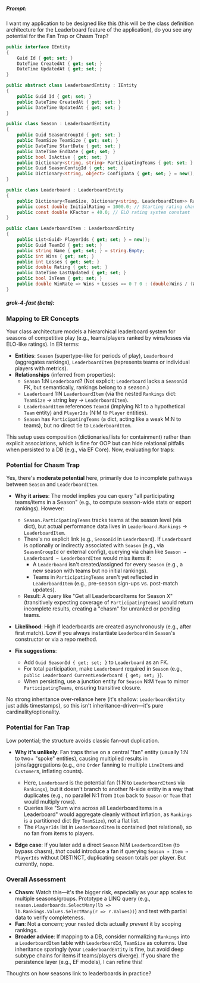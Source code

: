 ##### Prompt:

I want my application to be designed like this (this will be the class definition architecture for the Leaderboard
 feature of the application), do you see any potential for the Fan Trap or Chasm Trap?
 

```csharp
public interface IEntity
{
    Guid Id { get; set; }
    DateTime CreatedAt { get; set; } 
    DateTime UpdatedAt { get; set; }
}

public abstract class LeaderboardEntity : IEntity
{
    public Guid Id { get; set; }
    public DateTime CreatedAt { get; set; }
    public DateTime UpdatedAt { get; set; }
}

public class Season : LeaderboardEntity
{
    public Guid SeasonGroupId { get; set; }
    public TeamSize TeamSize { get; set; }
    public DateTime StartDate { get; set; }
    public DateTime EndDate { get; set; }
    public bool IsActive { get; set; }
    public Dictionary<string, string> ParticipatingTeams { get; set; } = new();
    public Guid SeasonConfigId { get; set; }
    public Dictionary<string, object> ConfigData { get; set; } = new();
} 

public class Leaderboard : LeaderboardEntity
{
    public Dictionary<TeamSize, Dictionary<string, LeaderboardItem>> Rankings { get; set; } = new();
    public const double InitialRating = 1000.0; // Starting rating changed to 1000
    public const double KFactor = 40.0; // ELO rating system constant
}

public class LeaderboardItem : LeaderboardEntity
{
    public List<Guid> PlayerIds { get; set; } = new();
    public Guid TeamId { get; set; }
    public string Name { get; set; } = string.Empty;
    public int Wins { get; set; }
    public int Losses { get; set; }
    public double Rating { get; set; }
    public DateTime LastUpdated { get; set; }
    public bool IsTeam { get; set; }
    public double WinRate => Wins + Losses == 0 ? 0 : (double)Wins / (Wins + Losses);
}
```

##### grok-4-fast (beta):

### Mapping to ER Concepts
Your class architecture models a hierarchical leaderboard system for seasons of competitive play (e.g., teams/players ranked by wins/losses via ELO-like ratings). In ER terms:
- **Entities**: `Season` (supertype-like for periods of play), `Leaderboard` (aggregates rankings), `LeaderboardItem` (represents teams or individual players with metrics).
- **Relationships** (inferred from properties):
  - `Season` 1:N `Leaderboard`? (Not explicit; `Leaderboard` lacks a `SeasonId` FK, but semantically, rankings belong to a season.)
  - `Leaderboard` 1:N `LeaderboardItem` (via the nested `Rankings` dict: `TeamSize` → string key → `LeaderboardItem`).
  - `LeaderboardItem` references `TeamId` (implying N:1 to a hypothetical `Team` entity) and `PlayerIds` (N:M to `Player` entities).
  - `Season` has `ParticipatingTeams` (a dict, acting like a weak M:N to teams), but no direct tie to `LeaderboardItem`.

This setup uses composition (dictionaries/lists for containment) rather than explicit associations, which is fine for OOP but can hide relational pitfalls when persisted to a DB (e.g., via EF Core). Now, evaluating for traps:

### Potential for Chasm Trap
Yes, there's **moderate potential** here, primarily due to incomplete pathways between `Season` and `LeaderboardItem`. 

- **Why it arises**: The model implies you can query "all participating teams/items in a Season" (e.g., to compute season-wide stats or export rankings). However:
  - `Season.ParticipatingTeams` tracks teams at the season level (via dict), but actual performance data lives in `Leaderboard.Rankings` → `LeaderboardItem`.
  - There's no explicit link (e.g., `SeasonId` in `Leaderboard`). If `Leaderboard` is optionally or indirectly associated with `Season` (e.g., via `SeasonGroupId` or external config), querying via chain like `Season → Leaderboard → LeaderboardItem` would miss items if:
    - A `Leaderboard` isn't created/assigned for every `Season` (e.g., a new season with teams but no initial rankings).
    - Teams in `ParticipatingTeams` aren't yet reflected in `LeaderboardItem` (e.g., pre-season sign-ups vs. post-match updates).
  - Result: A query like "Get all LeaderboardItems for Season X" (transitively expecting coverage of `ParticipatingTeams`) would return incomplete results, creating a "chasm" for unranked or pending teams.

- **Likelihood**: High if leaderboards are created asynchronously (e.g., after first match). Low if you always instantiate `Leaderboard` in `Season`'s constructor or via a repo method.

- **Fix suggestions**:
  - Add `Guid SeasonId { get; set; }` to `Leaderboard` as an FK.
  - For total participation, make `Leaderboard` required in `Season` (e.g., `public Leaderboard CurrentLeaderboard { get; set; }`).
  - When persisting, use a junction entity for `Season` N:M `Team` to mirror `ParticipatingTeams`, ensuring transitive closure.

No strong inheritance over-reliance here (it's shallow: `LeaderboardEntity` just adds timestamps), so this isn't inheritance-driven—it's pure cardinality/optionality.

### Potential for Fan Trap
Low potential; the structure avoids classic fan-out duplication.

- **Why it's unlikely**: Fan traps thrive on a central "fan" entity (usually 1:N to two+ "spoke" entities), causing multiplied results in joins/aggregations (e.g., one `Order` fanning to multiple `LineItem`s and `Customer`s, inflating counts).
  - Here, `Leaderboard` is the potential fan (1:N to `LeaderboardItem`s via `Rankings`), but it doesn't branch to another N-side entity in a way that duplicates (e.g., no parallel N:1 from `Item` back to `Season` or `Team` that would multiply rows).
  - Queries like "Sum wins across all LeaderboardItems in a Leaderboard" would aggregate cleanly without inflation, as `Rankings` is a partitioned dict (by `TeamSize`), not a flat list.
  - The `PlayerIds` list in `LeaderboardItem` is contained (not relational), so no fan from items to players.

- **Edge case**: If you later add a direct `Season` N:M `LeaderboardItem` (to bypass chasm), *that* could introduce a fan if querying `Season → Item → PlayerIds` without DISTINCT, duplicating season totals per player. But currently, nope.

### Overall Assessment
- **Chasm**: Watch this—it's the bigger risk, especially as your app scales to multiple seasons/groups. Prototype a LINQ query (e.g., `season.Leaderboards.SelectMany(lb => lb.Rankings.Values.SelectMany(r => r.Values))`) and test with partial data to verify completeness.
- **Fan**: Not a concern; your nested dicts actually *prevent* it by scoping rankings.
- **Broader advice**: If mapping to a DB, consider normalizing `Rankings` into a `LeaderboardItem` table with `LeaderboardId`, `TeamSize` as columns. Use inheritance sparingly (your `LeaderboardEntity` is fine, but avoid deep subtype chains for items if teams/players diverge). If you share the persistence layer (e.g., EF models), I can refine this!

Thoughts on how seasons link to leaderboards in practice?